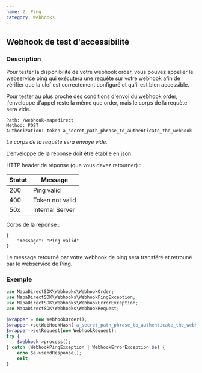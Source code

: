 ```yaml
---
name: 2. Ping
category: Webhooks
---
```



## Webhook de test d'accessibilité ##


### Description ###


Pour tester la disponibilité de votre webhook order, vous pouvez appeller le webservice ping qui exécutera une requète sur votre webhook afin de vérifier que la clef est correctement configuré et qu'il est bien accessible.

Pour tester au plus proche des conditions d'envoi du webhook order, l'enveloppe d'appel reste la même que order, mais le corps de la requète sera vide.
```
Path: /webhook-mapadirect
Method: POST
Authorization: token a_secret_path_phrase_to_authenticate_the_webhook
```

_Le corps de la requète sera envoyé vide._



L'enveloppe de la réponse doit être établie en json.

HTTP header de réponse (que vous devez retourner) :

| Statut | Message |
| ------ | ------ |
| 200 | Ping valid |
| 400 | Token not valid |
| 50x | Internal Server |


Corps de la réponse :

```application/json
{
    "message": "Ping valid"
}
```

Le message retourné par votre webhook de ping sera transféré et retrouné par le webservice de Ping.


### Exemple ###

```php
use MapaDirectSDK\Webhooks\WebhookOrder;
use MapaDirectSDK\Webhooks\WebhookPingException;
use MapaDirectSDK\Webhooks\WebhookErrorException;
use MapaDirectSDK\Webhooks\WebhookRequest;

$wrapper = new WebhookOrder();
$wrapper->setWebHookHash('a_secret_path_phrase_to_authenticate_the_webhook');
$wrapper->setRequest(new WebhookRequest);
try {
    $webhook->process();
} catch (WebhookPingException | WebhookErrorException $e) {
    echo $e->sendResponse();
    exit;
}
```

